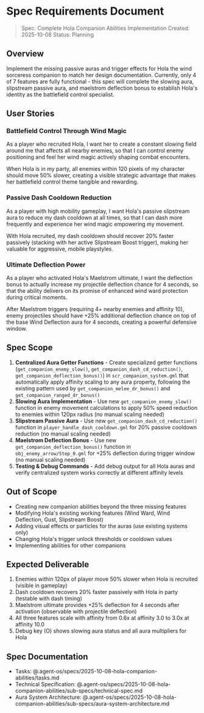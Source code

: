 # Spec Requirements Document

> Spec: Complete Hola Companion Abilities Implementation
> Created: 2025-10-08
> Status: Planning

## Overview

Implement the missing passive auras and trigger effects for Hola the wind sorceress companion to match her design documentation. Currently, only 4 of 7 features are fully functional - this spec will complete the slowing aura, slipstream passive aura, and maelstrom deflection bonus to establish Hola's identity as the battlefield control specialist.

## User Stories

### Battlefield Control Through Wind Magic

As a player who recruited Hola, I want her to create a constant slowing field around me that affects all nearby enemies, so that I can control enemy positioning and feel her wind magic actively shaping combat encounters.

When Hola is in my party, all enemies within 120 pixels of my character should move 50% slower, creating a visible strategic advantage that makes her battlefield control theme tangible and rewarding.

### Passive Dash Cooldown Reduction

As a player with high mobility gameplay, I want Hola's passive slipstream aura to reduce my dash cooldown at all times, so that I can dash more frequently and experience her wind magic empowering my movement.

With Hola recruited, my dash cooldown should recover 20% faster passively (stacking with her active Slipstream Boost trigger), making her valuable for aggressive, mobile playstyles.

### Ultimate Deflection Power

As a player who activated Hola's Maelstrom ultimate, I want the deflection bonus to actually increase my projectile deflection chance for 4 seconds, so that the ability delivers on its promise of enhanced wind ward protection during critical moments.

After Maelstrom triggers (requiring 4+ nearby enemies and affinity 10), enemy projectiles should have +25% additional deflection chance on top of the base Wind Deflection aura for 4 seconds, creating a powerful defensive window.

## Spec Scope

1. **Centralized Aura Getter Functions** - Create specialized getter functions (`get_companion_enemy_slow()`, `get_companion_dash_cd_reduction()`, `get_companion_deflection_bonus()`) in `scr_companion_system.gml` that automatically apply affinity scaling to any aura property, following the existing pattern used by `get_companion_melee_dr_bonus()` and `get_companion_ranged_dr_bonus()`
2. **Slowing Aura Implementation** - Use new `get_companion_enemy_slow()` function in enemy movement calculations to apply 50% speed reduction to enemies within 120px radius (no manual scaling needed)
3. **Slipstream Passive Aura** - Use new `get_companion_dash_cd_reduction()` function in `player_handle_dash_cooldown.gml` for 20% passive cooldown reduction (no manual scaling needed)
4. **Maelstrom Deflection Bonus** - Use new `get_companion_deflection_bonus()` function in `obj_enemy_arrow/Step_0.gml` for +25% deflection during trigger window (no manual scaling needed)
5. **Testing & Debug Commands** - Add debug output for all Hola auras and verify centralized system works correctly at different affinity levels

## Out of Scope

- Creating new companion abilities beyond the three missing features
- Modifying Hola's existing working features (Wind Ward, Wind Deflection, Gust, Slipstream Boost)
- Adding visual effects or particles for the auras (use existing systems only)
- Changing Hola's trigger unlock thresholds or cooldown values
- Implementing abilities for other companions

## Expected Deliverable

1. Enemies within 120px of player move 50% slower when Hola is recruited (visible in gameplay)
2. Dash cooldown recovers 20% faster passively with Hola in party (testable with dash timing)
3. Maelstrom ultimate provides +25% deflection for 4 seconds after activation (observable with projectile deflection)
4. All three features scale with affinity from 0.6x at affinity 3.0 to 3.0x at affinity 10.0
5. Debug key (O) shows slowing aura status and all aura multipliers for Hola

## Spec Documentation

- Tasks: @.agent-os/specs/2025-10-08-hola-companion-abilities/tasks.md
- Technical Specification: @.agent-os/specs/2025-10-08-hola-companion-abilities/sub-specs/technical-spec.md
- Aura System Architecture: @.agent-os/specs/2025-10-08-hola-companion-abilities/sub-specs/aura-system-architecture.md
